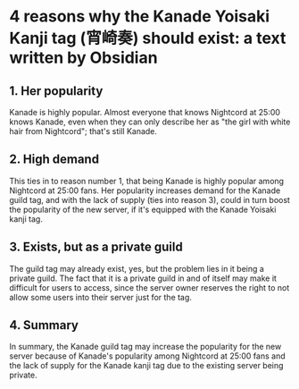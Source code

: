 # 4 reasons why the Kanade Yoisaki Kanji tag (宵崎奏) should exist: a text written by Obsidian

## 1. Her popularity
Kanade is highly popular. Almost everyone that knows Nightcord at 25:00 knows Kanade, even when they can only describe her as "the girl with white hair from Nightcord"; that's still Kanade. 

## 2. High demand
This ties in to reason number 1, that being Kanade is highly popular among Nightcord at 25:00 fans. Her popularity increases demand for the Kanade guild tag, and with the lack of supply (ties into reason 3), could in turn boost the popularity of the new server, if it's equipped with the Kanade Yoisaki kanji tag. 

## 3. Exists, but as a private guild
The guild tag may already exist, yes, but the problem lies in it being a private guild. The fact that it is a private guild in and of itself may make it difficult for users to access, since the server owner reserves the right to not allow some users into their server just for the tag.

## 4. Summary
In summary, the Kanade guild tag may increase the popularity for the new server because of Kanade's popularity among Nightcord at 25:00 fans and the lack of supply for the Kanade kanji tag due to the existing server being private.